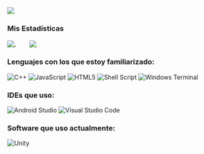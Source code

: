 <img align="center" src="https://readme-typing-svg.herokuapp.com?color=FFFFFF&center=true&vCenter=true&width=600&height=100&lines=¿Qué+onda?;Yo+soy+Santiago.;Soy+un+estudiante,+y+desarrollador+Indie;Actualmente+el+programador+principal+de+FaRTeam." />

### Mis Estadísticas
<a href="#">
  <img align="center" src="https://github-readme-stats.vercel.app/api?username=PinkLittleKitty&count_private=true&theme=radical" />
</a>
&nbsp;&nbsp;&nbsp;&nbsp;&nbsp;&nbsp;&nbsp;
<a href="#">
  <img align="center" src="https://github-readme-stats.vercel.app/api/top-langs/?username=PinkLittleKitty&layout=compact" />
</a>


### Lenguajes con los que estoy familiarizado:
![C++](https://img.shields.io/badge/c++-%2300599C.svg?style=for-the-badge&logo=c%2B%2B&logoColor=white)
![JavaScript](https://img.shields.io/badge/javascript-%23323330.svg?style=for-the-badge&logo=javascript&logoColor=%23F7DF1E)
![HTML5](https://img.shields.io/badge/html5-%23E34F26.svg?style=for-the-badge&logo=html5&logoColor=white)
![Shell Script](https://img.shields.io/badge/shell_script-%23121011.svg?style=for-the-badge&logo=gnu-bash&logoColor=white)
![Windows Terminal](https://img.shields.io/badge/Windows%20Terminal-%234D4D4D.svg?style=for-the-badge&logo=windows-terminal&logoColor=white)


### IDEs que uso:
![Android Studio](https://img.shields.io/badge/Android%20Studio-3DDC84.svg?style=for-the-badge&logo=android-studio&logoColor=white)
![Visual Studio Code](https://img.shields.io/badge/Visual%20Studio%20Code-0078d7.svg?style=for-the-badge&logo=visual-studio-code&logoColor=white)


### Software que uso actualmente:
![Unity](https://img.shields.io/badge/unity-%23000000.svg?style=for-the-badge&logo=unity&logoColor=white)
